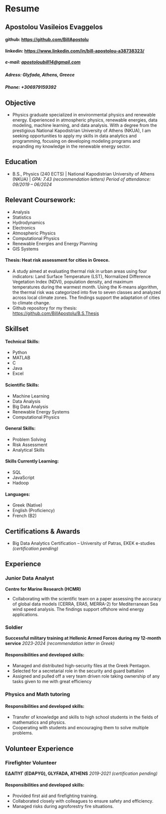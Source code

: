# Resume
## Apostolou Vasileios Evaggelos 
#### github: https://github.com/BillApostolu
#### linkedin: https://www.linkedin.com/in/bill-apostolou-a38738323/
##### e-mail: apostoloubill14@gmail.com
##### Adress:  Glyfada, Athens, Greece
##### Phone: +306979159392

## Objective
- Physics graduate specialized in environmental physics and renewable energy. Experienced in atmospheric physics, renewable energies, data modeling, machine learning, and data analysis. With a degree from the prestigious National Kapodistrian University of Athens (NKUA), I am seeking opportunities to apply my skills in data analytics and programming, focusing on developing modeling programs and expanding my knowledge in the renewable energy sector.

## Education	        		
- B.S., Physics (240 ECTS) | National Kapodistrian University of Athens (NKUA) | *GPA: 7.43*
_(recommendation letters)_ _Period of attendance: 09/2019 – 06/2024_

## Relevant Coursework:
-	Analysis
-	Statistics
-	Hydrodynamics
-	Electronics
-	Atmospheric Physics
-	Computational Physics
-	Renewable Energies and Energy Planning
-	GIS Systems

#### Thesis: Heat risk assessment for cities in Greece. 
- A study aimed at evaluating thermal risk in urban areas using four indicators: Land Surface Temperature (LST), Normalized Difference Vegetation Index (NDVI), population density, and maximum temperatures during the warmest month. Using the K-means algorithm, the thermal risk was categorized into five to seven classes and analyzed across local climate zones. The findings support the adaptation of cities to climate change.
- Github repository for my thesis: https://github.com/BillApostolu/B.S.Thesis

## Skillset
#### Technical Skills:
-	Python
-	MATLAB
-	C
- Java
-	Excel

#### Scientific Skills:
-	Machine Learning
-	Data Analysis
-	Big Data Analysis
-	Renewable Energy Systems
-	Computational Physics

#### General Skills: 
-	Problem Solving
-	Risk Assessment
-	Analytical Skills

#### Skills Currently Learning:
-	SQL
-	JavaScript
-	Hadoop

#### Languages:  
-	Greek (Native)
-	English (Proficiency)
-	French (B2)

## Certifications & Awards
- Big Data Analytics Certification – University of Patras, EKEK e-studies _(certification pending)_

## Experience 
### Junior Data Analyst
**Centre for Marine Research (HCMR)**
- Collaborating with the scientific team on a paper assessing the accuracy of global data models (CERRA, ERA5, MERRA-2) for Mediterranean Sea wind speed analysis. The findings support offshore wind energy applications.
### Soldier 
**Successful military training at Hellenic Armed Forces during my 12-month service** _2023-2024_ _(recommendation letter in Greek)_
#### Responsibilities and developed skills: 
- Managed and distributed high-security files at the Greek Pentagon.
- Selected for a secretarial role in the security and guard battalion
- Assigned and pulled off a very team driven role taking ownership of any tasks given to me with great efficiency
### Physics and Math tutoring 
#### Responsibilities and developed skills:
- Transfer of knowledge and skills to high school students in the fields of mathematics and physics.
- Cooperating with students and encouraging them to solve multiple problems.

## Volunteer Experience
### Firefighter Volunteer 
**ΕΔΑΠΥΓ (EDAPYG), GLYFADA, ATHENS** _2019-2021_ _(certification pending)_ 
#### Responsibilities and developed skills: 
- Provided first aid and firefighting training.
- Collaborated closely with colleagues to ensure safety and efficiency.
- Managed risks during agroforestry fire situations.

